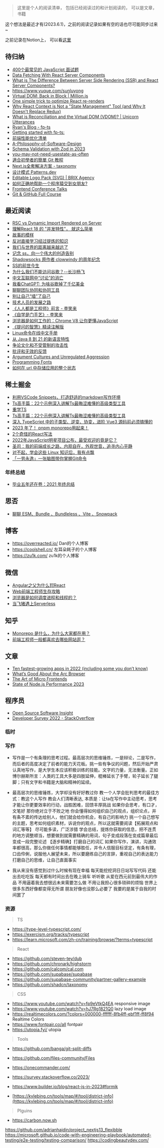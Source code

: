 > 这里是个人的阅读清单， 包括已经阅读过的和计划阅读的， 可以是文章，书籍

这个想法是最近才有(2023.6.1)，之前的阅读记录如果有空的话也尽可能同步过来~

之前记录在Notion上， 可以看[这里](https://www.notion.so/keq/2369e459412f45a7a7774def32277905)

## 待归纳
- [400个最常见的 JavaScript 面试题 ](https://www.nowcoder.com/discuss/1079040)
- [Data Fetching With React Server Components](https://www.youtube.com/watch?v=TQQPAU21ZUw)
- [What is The Difference Between Server Side Rendering (SSR) and React Server Components?](https://typeofnan.dev/what-is-the-difference-between-ssr-and-react-server-components/)
- https://www.yuque.com/sunluyong
- [Virtual DOM: Back in Block | Million.js](https://million.dev/blog/virtual-dom)
- [One simple trick to optimize React re-renders](https://kentcdodds.com/blog/optimize-react-re-renders)
- [Why React Context is Not a "State Management" Tool (and Why It Doesn't Replace Redux)](https://blog.isquaredsoftware.com/2021/01/context-redux-differences/)
- [What is Reconciliation and the Virtual DOM (VDOM)? | Unicorn Utterances](https://unicorn-utterances.com/posts/what-is-reconciliation-and-the-vdom)
- [Ryan's Blog - fp-ts](https://rlee.dev/)
- [Getting started with fp-ts:](https://dev.to/gcanti/getting-started-with-fp-ts-reader-1ie5)
- [前端性能优化清单](https://github.com/JohnsenZhou/Front-End-Performance-Checklist)
- [A-Philosophy-of-Software-Design](https://go7hic.github.io/A-Philosophy-of-Software-Design/#/)
- [Schema Validation with Zod in 2023](https://www.turing.com/blog/data-integrity-through-zod-validation/)
- [you-may-not-need-usestate-as-often](https://doma.land/blog/you-may-not-need-usestate-as-often/)
- [適合初學者的簡單 Git 教程](https://nulab.com/zh-tw/learn/software-development/git-tutorial/)
- [Next.js全套解决方案 - taxonomy](https://github.com/shadcn-ui/taxonomy)
- [设计模式 Patterns.dev](Patterns.dev)
- [Editable Logo Pack (SVG) | BRIX Agency](https://www.figma.com/community/file/1246098308176329289)
- [如何正确地帮助一个程序猿交到女朋友?](https://www.sohu.com/a/70224220_116759)
- [Frontend Conference Talks](https://www.frontendtv.dev/)
- [Git & GitHub Full Course](https://fireship.io/courses/git/)

## 最近阅读

- [RSC vs Dynamic Import Rendered on Server](https://www.freecodecamp.org/news/react-server-components/)
- [理解React 18 的 "并发特性"， 就这么简单](https://juejin.cn/post/7236594708314619963?share_token=24d49fc6-198c-4ec3-8b6b-d8ec0852a920)
- [故事的模样](https://www.jianshu.com/p/848998bc8570)
- [反对直接学习经过提炼的知识](https://zu1k.com/posts/thinking/knowledge-refining/)
- [我们与世界的距离越来越远了](https://acgmiao.com/post/end_of_shadowsocks/)
- [记念 ss，向一个伟大的创造告别](https://www.starduster.me/2015/08/21/say-goodbye-to-ss/)
- [Shadowsocks 原作者 clowwindy 的周年纪念](https://blog.starryvoid.com/archives/86.html)
- [SS的前世今生](https://shadowsockshelp.github.io/Shadowsocks/Shadowsocks-wiki.html)
- [为什么我们不能访问谷歌？--长沙杨飞](https://www.reddit.com/r/China_irl/comments/16vcbwx/%E7%BD%91%E7%BB%9C%E8%80%83%E5%8F%A4_%E4%B8%BA%E4%BB%80%E4%B9%88%E6%88%91%E4%BB%AC%E4%B8%8D%E8%83%BD%E8%AE%BF%E9%97%AE%E8%B0%B7%E6%AD%8C%E9%95%BF%E6%B2%99%E6%9D%A8%E9%A3%9E2016/)
- [中文互联网中“讨论”的消亡](https://www.gcores.com/articles/121924)
- [我看ChatGPT: 为啥谷歌掉了千亿美金](https://coolshell.cn/articles/22398.html)
- [聊聊团队协同和协同工具](https://coolshell.cn/articles/22298.html)
- [别让自己“墙”了自己](https://coolshell.cn/articles/20276.html)
- [技术人员的发展之路](https://coolshell.cn/articles/17583.html)
- [《人人都是工程师》前言 - 李笑来]( https://podcasts.apple.com/cn/podcast/%E6%9D%8E%E7%AC%91%E6%9D%A5-%E4%BA%BA%E4%BA%BA%E9%83%BD%E6%98%AF%E5%B7%A5%E7%A8%8B%E5%B8%88/id1131643037)
- [《自学是门手艺》- 李笑来](https://github.com/selfteaching/the-craft-of-selfteaching) 
- [浏览器是如何工作的：Chrome V8 让你更懂JavaScript](https://king-hcj.github.io/2020/10/05/google-v8/)
- [《提问的智慧》精读注解版](https://ld246.com/article/1536377163156)
- [Linux命令在线中文手册](http://linux.51yip.com/)
- [从 Java 8 到 21 的新语言特性](https://advancedweb.hu/new-language-features-since-java-8-to-21/)
- [争论文化和不受管制的攻击性](https://www.kateheddleston.com/blog/argument-cultures-and-unregulated-aggression)
- [批评和无效的反馈](https://www.kateheddleston.com/blog/criticism-and-ineffective-feedback)
- [Argument Cultures and Unregulated Aggression](https://www.kateheddleston.com/blog/argument-cultures-and-unregulated-aggression)
- [Programming Fonts](https://www.programmingfonts.org/)
- [如何在 url 中存储应用的整个状态](https://www.scottantipa.com/store-app-state-in-urls)

## 稀土掘金

- [利用VSCode Snippets，打造舒适的markdown写作环境](https://juejin.cn/post/7238230111941394488?share_token=6ffd01d0-72e3-4166-b515-97ad34992a3e)
- [Ts高手篇：22个示例深入讲解Ts最晦涩难懂的高级类型工具](https://juejin.cn/post/6994102811218673700)
- [重学TS](https://juejin.cn/post/7211358106629750841)
- [Ts高手篇：22个示例深入讲解Ts最晦涩难懂的高级类型工具](https://juejin.cn/post/6994102811218673700#comment)
- [深入 TypeScript 中的子类型、逆变、协变，进阶 Vue3 源码前必须搞懂的](https://juejin.cn/post/6855517117778198542#comment)
- [2023 年了！ pnpm monorepo用起来！](https://juejin.cn/post/7184392660939964474?share_token=53ea67e2-d1c6-45e4-ad90-ec26b139e8ca)
- [2个奇怪的React写法](https://juejin.cn/post/7210048692623114298?share_token=1d81ed19-2c07-42cb-af24-8e17a2ac5c07)
- [2022年JavaScript明星项目公布，最受欢迎的竟是它？](https://juejin.cn/post/7185760633369919549?share_token=9d7d9cc2-5c00-472a-8209-51a451c46485)
- [圣司：我的前端成长之路，内观自在，外观世音，追寻内心平静](https://mp.weixin.qq.com/s/yjAzgpBpLUrAKgIZd__sNg)
- [对不起，学会这些 Linux 知识后，我有点飘](https://juejin.cn/post/6881755746216706062#heading-1)
- [「一劳永逸」一张脑图带你掌握Git命令](https://juejin.cn/post/6869519303864123399)

### 年终总结
- [毕业五年还在卷：2021 年终总结](https://juejin.cn/post/7047297591138058277)

## 思否
- [聊聊 ESM、Bundle 、Bundleless 、Vite 、Snowpack](https://segmentfault.com/a/1190000025137845)

## 博客

- https://overreacted.io/  Dan的个人博客
- https://coolshell.cn/ 左耳朵耗子的个人博客
- https://zu1k.com/   zu1k的个人博客


## 微信

- [Angular之父为什么怼React](https://mp.weixin.qq.com/s/MSQcDUyOHZLs9xNn6Nob4g)
- [Web前端工程师生存攻略](https://mp.weixin.qq.com/s/JnDO0Uv0_qAB8K0AuYrz_Q)
- [浏览器是如何调度进程和线程的？](https://mp.weixin.qq.com/s?__biz=Mzk0MDMwMzQyOA%3D%3D&mid=2247490542&idx=1&sn=d2c25370f8d942b16749d9052872d7ea&source=41#wechat_redirect)
- [当飞猪遇上Serverless](https://mp.weixin.qq.com/s/e86uMiwCaVTLScEOs7yH4Q)


## 知乎
- [ Monorepo 是什么，为什么大家都在用？](https://zhuanlan.zhihu.com/p/77577415)
- [前端工程师一般都喜欢去哪些网站逛？](https://www.zhihu.com/question/28478379/answer/2813314123)


## 文章

- [Ten fastest-growing apps in 2022 (including some you don’t know)](https://blog.curiosity.ai/ten-fastest-growing-apps-in-2022-including-some-you-dont-know-c177e46cc5f1)
- [What’s Good About the Arc Browser](https://chriscoyier.net/2022/12/08/whats-good-about-the-arc-browser/)
- [The Art of Micro Frontends](https://medium.com/sysco-labs/the-art-of-micro-frontends-5184065ab74b)
- [State of Node.js Performance 2023](https://blog.rafaelgss.dev/state-of-nodejs-performance-2023)


## 程序员

- [Open Source Software Insight](https://ossinsight.io/)
- [Developer Survey 2022 - StackOverflow](https://survey.stackoverflow.co/2022/)


### 临时



### 写作

- 写作是一个有条理的思考过程。最高层次的思维锤炼，一是辩论，二是写作，而后者的高度决定了前者的能力天花板。挑一些有争议的问题，然后开始严肃认真地写作，是大学生本应该积极训练的技能。文字的力量，无法衡量。正如博尔赫斯所言：人类的工具大多是四肢延伸，棍棒延长了手臂，轮子延长了腿脚；只有文字和书籍是大脑和精神的延续。

- 最高层次的思维锤炼，大学却没有好好教过你
	教一个人学会批判思考的最佳方式：教这个人写作
	教会人们清晰表达, 本质是：让ta在写作中主动思考，思考才能让你更要效率的行动，战胜困难，回馈丰厚挑战
	如果你会思考，有口才，文笔好 那你绝对立于不败之地
	你会懂得如何组织自己的观点，组织论点，并有条不紊的传达给别人，他们就会给你机会，有自己的影响力
	挑一个自己想写的主题，思考如何组织素材，诉说你的观点，所以这就需要阅读【拓展观点和词汇等等】 尽可能多读，广泛涉猎 
	学会总结，提炼你获取的信息，把不连贯的地方调整顺当，想要做到就需要精确的用词，句子变成段落在变成篇章最后变成一段完整论述 【逐步精确】打磨自己的词汇
	如果你写作，演讲，沟通效率都很高，那么你做任何事情都能够胜任，并令人信服目标坚定，有条有理，口齿伶俐，说服他人展望未来，所以要磨练自己的言辞，重视自己的表达能力
	打磨自己的思维，让自己直面事实

- 我从来没有感觉到过什么时候有现在幸福 每天能挖挖洞日日站写写代码 还能出去吃吃饭 每天都有时间出去在晚上骑车 听听歌 从爱在西元前到最伟大的作品 不用逼着我去想很远未来需要怎么做 不用让我担心很多琐碎的烦恼 世界上很多东西好像都变得无所谓 朋友好像也没那么必要了 我要的是属于自我的时间罢了

### 资源
> TS

- https://type-level-typescript.com/
- https://exercism.org/tracks/typescript
- https://learn.microsoft.com/zh-cn/training/browse/?terms=typescript

> React

- https://github.com/steven-tey/dub
- https://github.com/chronark/highstorm
- https://github.com/calcom/cal.com
- https://github.com/supabase/supabase
- https://github.com/supabase-community/partner-gallery-example
- https://github.com/shadcn/taxonomy

> CSS

- https://www.youtube.com/watch?v=fp9eVtkQ4EA   responsive image
- https://www.youtube.com/watch?v=hJ7Rg1821Q0 lazy load image
- https://realtimecolors.com/?colors=000000-ffffff-8fb4ff-ebf1ff-ff8f94 Realtime Colors
- https://www.fontpair.co/all fontpair
- https://utopia.fyi/  utopia

> Tools

- https://github.com/banga/git-split-diffs
- https://github.com/files-community/Files
- https://onecommander.com/


- https://survey.stackoverflow.co/2023/  
- https://www.builder.io/blog/react-js-in-2023#formik
- [https://kylebing.cn/tools/map/#/tool/district-info](https://kylebing.cn/tools/map/#/tool/district-info)

> Plguins

- https://carbon.now.sh





https://github.com/adrianhajdin/project_nextjs13_flexibble
https://microsoft.github.io/code-with-engineering-playbook/automated-testing/e2e-testing/testing-comparison/
https://codingbeautydev.com/
